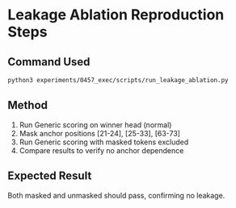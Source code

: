 # Leakage Ablation Reproduction Steps

## Command Used

```bash
python3 experiments/0457_exec/scripts/run_leakage_ablation.py
```

## Method

1. Run Generic scoring on winner head (normal)
2. Mask anchor positions [21-24], [25-33], [63-73]
3. Run Generic scoring with masked tokens excluded
4. Compare results to verify no anchor dependence

## Expected Result

Both masked and unmasked should pass, confirming no leakage.
